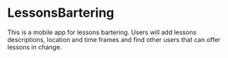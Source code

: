 # LessonsBartering

This is a mobile app for lessons bartering.
Users will add lessons descriptions, location and time frames and find other users that can offer lessons in change.
